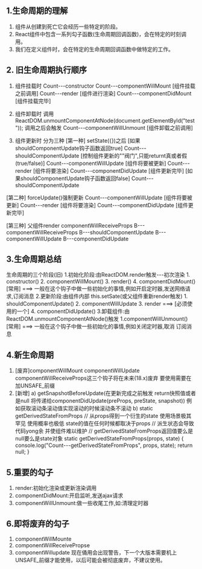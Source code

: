 ## 1.生命周期的理解
1. 组件从创建到死亡它会经历一些特定的阶段。
2. React组件中包含一系列勾子函数(生命周期回调函数)，会在特定的时刻调用。
3. 我们在定义组件时，会在特定的生命周期回调函数中做特定的工作。
## 2. 旧生命周期执行顺序
1. 组件挂载时
Count---constructor
Count---componentWillMount [组件挂载之前调用]
Count---render [组件进行渲染]
Count---componentDidMount [组件挂载完毕]
2. 组件卸载时 调用 ReactDOM.unmountComponentAtNode(document.getElementById("test"));
调用之后会触发
Count---componentWillUnmount [组件卸载之前调用]

3. 组件更新时 分为三种 
[第一种] setState({})之后 
[如果shouldComponentUpdate钩子函数返回true]
Count---shouldComponentUpdate  [控制组件更新的""阀门",只能returnt真或者假(true/false)]
Count---componentWillUpdate [组件将要被更新]
Count---render [组件将要渲染]
Count---componentDidUpdate [组件更新完毕]
[如果shouldComponentUpdate钩子函数返回false]
Count---shouldComponentUpdate

[第二种] forceUpdate()强制更新
Count---componentWillUpdate [组件将要被更新]
Count---render [组件将要渲染]
Count---componentDidUpdate [组件更新完毕]

[第三种] 父组件render componentWillReceiveProps
B---componentWillReceiveProps
B---shouldComponentUpdate
B---componentWillUpdate
B---componentDidUpdate   
## 3.生命周期总结
生命周期的三个阶段(旧)
1.初始化阶段:由ReactDOM.render触发---初次渲染
    1. constructor()
    2. componentWillMount()
    3. render()
    4. componentDidMount() [常用] 
    ===> 一般在这个钩子中做一些初始化的事情,例如开启定时器,发送网络请求,订阅消息
2.更新阶段:由组件内部 this.setSate(或父组件重新render触发)
    1. shouldComponentUpdate()
    2. componentWillUpdate
    3. render ===> [必须使用的一个]
    4. componentDidUpdate()
3.卸载组件:由ReactDOM.unmountComponentAtNode()触发
    1.componentWillUnmount() [常用]
    ===> 一般在这个钩子中做一些初始化的事情,例如关闭定时器,取消 订阅消息

## 4.新生命周期
1. [废弃]componentWillMount componentWillUpdate componentWillReceiveProps这三个钩子将在未来(18.x)废弃 要使用需要在加UNSAFE_前缀
2. [新增] 
a) getSnapshotBeforeUpdate(在更新完成之前触发 return快照值或者是null 将传递给componentDidUpdate(preProps, preState, snapshot)) 例如获取滚动条滚动值实现滚动的时候滚动条不滚动
b) static getDerivedStateFromProps
// 从props得到一个衍生的state 使用场景极其罕见 使用概率也极低 state的值在任何时候都取决于props
// 派生状态会导致代码yong余 并使组件难以维护
// getDerivedStateFromProps返回值要么是null要么是state对象
static getDerivedStateFromProps(props, state) {
    console.log("Count---getDerivedStateFromProps", props, state);
    return null; 
}

## 5.重要的勾子
1. render:初始化渲染或更新渲染调用
2. componentDidMount:开启监听,发送ajax请求
3. componentWillUnmount:做一些收尾工作,如:清理定时器
## 6.即将废弃的勾子
1. componentWillMounte
2. componentWillReceivePropse
3. componentWillupdate
现在俑用会出现警告，下一个大版本需要机上UNSAFE_前缀才能使用，以后可能会被彻底废弃，不建议使用。




